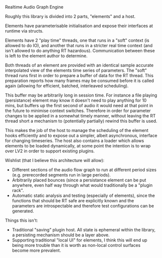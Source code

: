 Realtime Audio Graph Engine

Roughly this library is divided into 2 parts, "elements" and a host.

Elements have parameterisable initialisation and expose their interfaces at
runtime via structs.

Elements have 2 "play time" threads, one that runs in a "soft" context (is
allowed to do IO), and another that runs in a stricter real time context (and
isn't allowed to do anything RT hazardous). Communication between these is left
to the element author to determine.

Both threads of an element are provided with an identical sample accurate
interpolated view of the elements time series of parameters. The "soft" thread
runs first in order to prepare a buffer of data for the RT thread. This
preparation reports how many frames may be consumed before it is called again
(allowing for efficient, batched, interleaved scheduling).

This buffer may be arbitrarily long in session time. For instance a file
playing (persistance) element may know it doesn't need to play anything for 10
mins, but buffers up the first second of audio it would need at that point in
the future to minimise context switches. Therefore in order for parameter
changes to be applied in a somewhat timely manner, without leaving the RT
thread short a mechanism to (potentially partially) rewind this buffer is
used.

This makes the job of the host to manage the scheduling of the element hooks
efficiently and to expose out a simpler, albeit asynchronous, interface for
changing timeseries. The host also contains a loader which allows elements to
be loaded dynamically, at some point the intention is to wrap over LV2 in order
to support existing plugins.

Wishlist (that I believe this architecture will allow):
- Different sections of the audio flow graph to run at different period sizes
  (e.g. prerecorded segments run in large periods).
- Arbitrarily placed bounces (since a persistance element can be put anywhere,
  even half way through what would traditionally be a "plugin rack".
- Automatic static analysis and testing (especially of elements), since the
  functions that should be RT safe are explicitly known and the parameters are
  introspectable and therefore test configurations can be generated.

Things this isn't:
- Traditional "saving" plugin host. All state is ephemeral within the library,
  a persisting mechanism should be a layer above.
- Supporting traditional "local UI" for elements, I think this will end up
  being more trouble than it is worth as non-local control surfaces become more
  prevalent.
